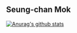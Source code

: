 ## Seung-chan Mok

[![Anurag's github stats](https://github-readme-stats.vercel.app/api?username=msc9533&count_private=true&show_icons=true&theme=dark)](https://github.com/anuraghazra/github-readme-stats)
